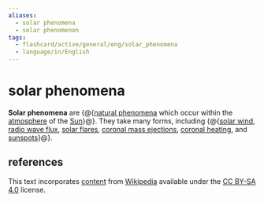 ```yaml
---
aliases:
  - solar phenomena
  - solar phenomenon
tags:
  - flashcard/active/general/eng/solar_phenomena
  - language/in/English
---
```


# solar phenomena

__Solar phenomena__ are {@{[natural phenomena](list%20of%20natural%20phenomena.md) which occur within the [atmosphere](stellar%20atmosphere.md) of the [Sun](Sun.md)}@}. They take many forms, including {@{[solar wind](solar%20wind.md), [radio wave flux](solar%20radio%20emission.md), [solar flares](solar%20flare.md), [coronal mass ejections](coronal%20mass%20ejection.md), [coronal heating](stellar%20corona.md#coronal%20heating%20problem), and [sunspots](sunspot.md)}@}. <!--SR:!2026-08-18,527,310!2027-11-02,843,290-->

## references

This text incorporates [content](https://en.wikipedia.org/wiki/solar_phenomena) from [Wikipedia](Wikipedia.md) available under the [CC BY-SA 4.0](https://creativecommons.org/licenses/by-sa/4.0/) license.
